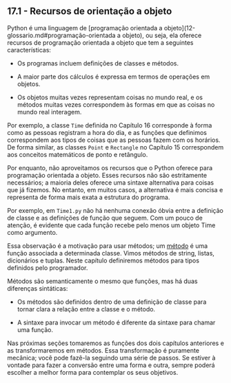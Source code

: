 ## 17.1 - Recursos de orientação a objeto

Python é uma linguagem de [programação orientada a objeto](12-glossario.md#programação-orientada a objeto), ou seja, ela oferece recursos de programação orientada a objeto que tem a seguintes características:

* Os programas incluem definições de classes e métodos.

* A maior parte dos cálculos é expressa em termos de operações em objetos.

* Os objetos muitas vezes representam coisas no mundo real, e os métodos muitas vezes correspondem às formas em que as coisas no mundo real interagem.

Por exemplo, a classe `Time` definida no Capítulo 16 corresponde à forma como as pessoas registram a hora do dia, e as funções que definimos correspondem aos tipos de coisas que as pessoas fazem com os horários. De forma similar, as classes `Point` e `Rectangle` no Capítulo 15 correspondem aos conceitos matemáticos de ponto e retângulo.

Por enquanto, não aproveitamos os recursos que o Python oferece para programação orientada a objeto. Esses recursos não são estritamente necessários; a maioria deles oferece uma sintaxe alternativa para coisas que já fizemos. No entanto, em muitos casos, a alternativa é mais concisa e representa de forma mais exata a estrutura do programa.

Por exemplo, em `Time1.py` não há nenhuma conexão óbvia entre a definição de classe e as definições de função que seguem. Com um pouco de atenção, é evidente que cada função recebe pelo menos um objeto Time como argumento.

Essa observação é a motivação para usar métodos; um [método](12-glossario.md#método) é uma função associada a determinada classe. Vimos métodos de string, listas, dicionários e tuplas. Neste capítulo definiremos métodos para tipos definidos pelo programador.

Métodos são semanticamente o mesmo que funções, mas há duas diferenças sintáticas:

* Os métodos são definidos dentro de uma definição de classe para tornar clara a relação entre a classe e o método.

* A sintaxe para invocar um método é diferente da sintaxe para chamar uma função.

Nas próximas seções tomaremos as funções dos dois capítulos anteriores e as transformaremos em métodos. Essa transformação é puramente mecânica; você pode fazê-la seguindo uma série de passos. Se estiver à vontade para fazer a conversão entre uma forma e outra, sempre poderá escolher a melhor forma para contemplar os seus objetivos.

